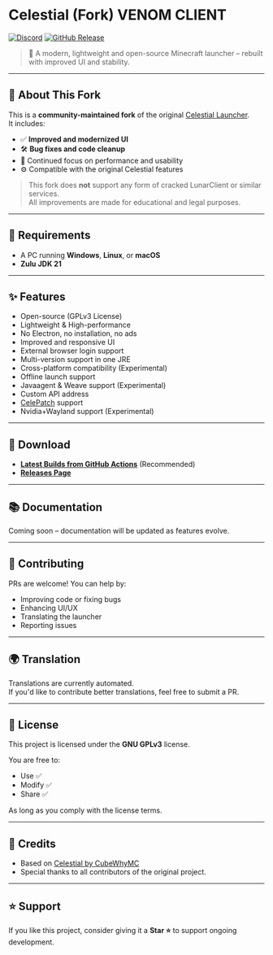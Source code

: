 # Celestial (Fork) VENOM CLIENT

[![Discord](https://img.shields.io/discord/1047866655033802802?label=Discord)](https://discord.lunarclient.top)
[![GitHub Release](https://img.shields.io/github/v/release/YOUR_USERNAME/celestial-enhanced)](https://github.com/YOUR_USERNAME/celestial-enhanced/releases/latest)

> 🌙 A modern, lightweight and open-source Minecraft launcher – rebuilt with improved UI and stability.

---

## 📌 About This Fork

This is a **community-maintained fork** of the original [Celestial Launcher](https://github.com/CubeWhyMC/celestial).  
It includes:

- ✅ **Improved and modernized UI**
- 🛠️ **Bug fixes and code cleanup**
- 🎯 Continued focus on performance and usability
- ⚙️ Compatible with the original Celestial features

> This fork does **not** support any form of cracked LunarClient or similar services.  
> All improvements are made for educational and legal purposes.

---

## 🧰 Requirements

- A PC running **Windows**, **Linux**, or **macOS**
- **Zulu JDK 21**

---

## ✨ Features

- Open-source (GPLv3 License)
- Lightweight & High-performance
- No Electron, no installation, no ads
- Improved and responsive UI
- External browser login support
- Multi-version support in one JRE
- Cross-platform compatibility (Experimental)
- Offline launch support
- Javaagent & Weave support (Experimental)
- Custom API address
- [CelePatch](https://github.com/CubeWhyMC/celepatch) support
- Nvidia+Wayland support (Experimental)

---

## 🚀 Download

- **[Latest Builds from GitHub Actions](https://github.com/YOUR_USERNAME/celestial-enhanced/actions)** (Recommended)
- **[Releases Page](https://github.com/YOUR_USERNAME/celestial-enhanced/releases)**

---

## 📚 Documentation

Coming soon – documentation will be updated as features evolve.

---

## 📢 Contributing

PRs are welcome! You can help by:

- Improving code or fixing bugs
- Enhancing UI/UX
- Translating the launcher
- Reporting issues

---

## 🌍 Translation

Translations are currently automated.  
If you'd like to contribute better translations, feel free to submit a PR.

---

## 📜 License

This project is licensed under the **GNU GPLv3** license.

You are free to:

- Use ✅
- Modify ✅
- Share ✅

As long as you comply with the license terms.

---

## 🙏 Credits

- Based on [Celestial by CubeWhyMC](https://github.com/CubeWhyMC/celestial)
- Special thanks to all contributors of the original project.

---

## ⭐ Support

If you like this project, consider giving it a **Star ⭐** to support ongoing development.

